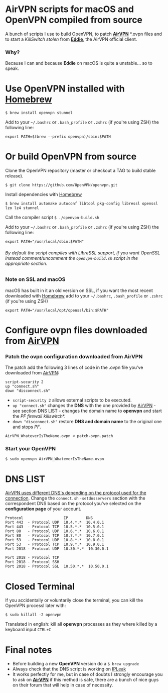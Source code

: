 AirVPN scripts for macOS and OpenVPN compiled from source
=========================================================

A bunch of scripts I use to build OpenVPN, to patch **[AirVPN](https://airvpn.org/)** \*.ovpn files and to start a *KillSwitch stolen* from **[Eddie](https://github.com/AirVPN/airvpn-client)**, the AirVPN official client.

### Why?
Because I can and because **Eddie** on macOS is quite a unstable... so to speak.

# Use OpenVPN installed with [Homebrew](https://brew.sh/)

`$ brew install openvpn stunnel`

Add to your `~/.bashrc` or `.bash_profile` or `.zshrc` (if you're using ZSH) the following line:

`export PATH=$(brew --prefix openvpn)/sbin:$PATH`

# Or build OpenVPN from source
Clone the OpenVPN repository (master or checkout a TAG to build stable release).

`$ git clone https://github.com/OpenVPN/openvpn.git`

Install dependencies with [Homebrew](https://brew.sh/)

`$ brew install automake autoconf libtool pkg-config libressl openssl lzo lz4 stunnel`

Call the compiler script `$ ./openvpn-build.sh`

Add to your `~/.bashrc` or `.bash_profile` or `.zshrc` (if you're using ZSH) the following line:

`export PATH="/usr/local/sbin:$PATH"`

###### By default the script compiles with LibreSSL support, if you want OpenSSL instead comment/uncomment the `openvpn-build.sh` script in the appropriate section.

### Note on SSL and macOS

macOS has built in it an old version on SSL, if you want the most recent downloaded with [Homebrew](https://brew.sh/) add to your `~/.bashrc`, `.bash_profile` or `.zshrc` (if you're using ZSH)

`export PATH="/usr/local/opt/openssl/bin:$PATH"`

# Configure ovpn files downloaded from [AirVPN](https://airvpn.org/)

### Patch the ovpn configuration downloaded from AirVPN
The patch add the following 3 lines of code in the .ovpn file you've downloaded from [AirVPN](https://airvpn.org/):

```
script-security 2
up "connect.sh"
down "disconnect.sh"
```

- `script-security 2` allows external scripts to be executed.
- `up "connect.sh"` changes the **DNS** with the one provided by [AirVPN](https://airvpn.org/) - see section DNS LIST - changes the domain name to **openvpn** and start the *PF firewall killswitch**.
- `down "disconnect.sh"` restore **DNS and domain name** to the original one and stops *PF*.

`AirVPN_WhateverIsTheName.ovpn < patch-ovpn.patch`

### Start your OpenVPN

`$ sudo openvpn AirVPN_WhateverIsTheName.ovpn`

# DNS LIST
[AirVPN uses different DNS's depending on the protocol used for the connection](https://airvpn.org/specs/).
Change the `connect.sh` `-setdnsservers` section with the correspondent DNS based on the protocol you've selected on the **configuration page** of your account.
```
Protocol                  IP        DNS
Port 443  - Protocol UDP  10.4.*.*  10.4.0.1
Port 443  - Protocol TCP  10.5.*.*  10.5.0.1
Port 80   - Protocol UDP  10.6.*.*  10.6.0.1
Port 80   - Protocol TCP  10.7.*.*  10.7.0.1
Port 53   - Protocol UDP  10.8.*.*  10.8.0.1
Port 53   - Protocol TCP  10.9.*.*  10.9.0.1
Port 2018 - Protocol UDP  10.30.*.*  10.30.0.1

Port 2018 - Protocol TCP
Port 2018 - Protocol SSH
Port 2018 - Protocol SSL  10.50.*.*  10.50.0.1
```
# Closed Terminal

If you accidentally or voluntarily close the terminal, you can kill the OpenVPN processl later with:

`$ sudo killall -2 openvpn`

Translated in english: kill all **openvpn** processes as they where killed by a keyboard input `CTRL+C`

# Final notes

- Before building a new **OpenVPN** version do a `$ brew upgrade`
- Always check that the DNS script is working on [IPLeak](https://ipleak.net/)
- It works perfectly for me, but in case of doubts I strongly encourage you to ask on **[AirVPN](https://airvpn.org/)** if this method is safe, there are a bunch of nice guys on their forum that will help in case of necessity.
